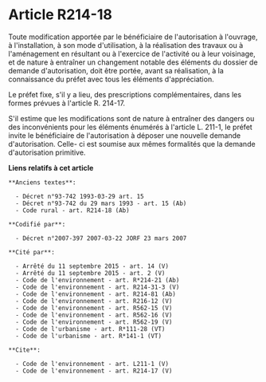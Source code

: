 # Article R214-18

Toute modification apportée par le bénéficiaire de l'autorisation à l'ouvrage, à l'installation, à son mode d'utilisation, à
la réalisation des travaux ou à l'aménagement en résultant ou à l'exercice de l'activité ou à leur voisinage, et de nature à
entraîner un changement notable des éléments du dossier de demande d'autorisation, doit être portée, avant sa réalisation, à
la connaissance du préfet avec tous les éléments d'appréciation. 

Le préfet fixe, s'il y a lieu, des prescriptions complémentaires, dans les formes prévues à l'article R. 214-17. 

S'il estime que les modifications sont de nature à entraîner des dangers ou des inconvénients pour les éléments énumérés à
l'article L. 211-1, le préfet invite le bénéficiaire de l'autorisation à déposer une nouvelle demande d'autorisation. Celle-
ci est soumise aux mêmes formalités que la demande d'autorisation primitive.

**Liens relatifs à cet article**

	**Anciens textes**:

	  - Décret n°93-742 1993-03-29 art. 15
	  - Décret n°93-742 du 29 mars 1993 - art. 15 (Ab)
	  - Code rural - art. R214-18 (Ab)

	**Codifié par**:

	  - Décret n°2007-397 2007-03-22 JORF 23 mars 2007

	**Cité par**:

	  - Arrêté du 11 septembre 2015 - art. 14 (V)
	  - Arrêté du 11 septembre 2015 - art. 2 (V)
	  - Code de l'environnement - art. R*214-21 (Ab)
	  - Code de l'environnement - art. R214-31-3 (V)
	  - Code de l'environnement - art. R214-81 (Ab)
	  - Code de l'environnement - art. R216-12 (V)
	  - Code de l'environnement - art. R562-15 (V)
	  - Code de l'environnement - art. R562-16 (V)
	  - Code de l'environnement - art. R562-19 (V)
	  - Code de l'urbanisme - art. R*111-28 (VT)
	  - Code de l'urbanisme - art. R*141-1 (VT)

	**Cite**:

	  - Code de l'environnement - art. L211-1 (V)
	  - Code de l'environnement - art. R214-17 (V)
